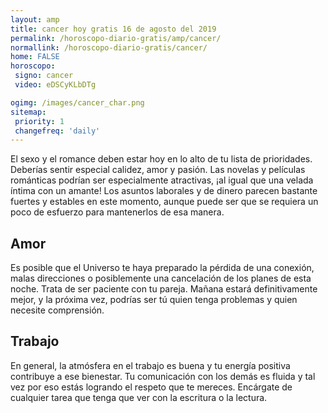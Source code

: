 ```yaml
---
layout: amp
title: cancer hoy gratis 16 de agosto del 2019 
permalink: /horoscopo-diario-gratis/amp/cancer/
normallink: /horoscopo-diario-gratis/cancer/
home: FALSE
horoscopo:
 signo: cancer
 video: eDSCyKLbDTg

ogimg: /images/cancer_char.png
sitemap:
 priority: 1
 changefreq: 'daily'
---
```



El sexo y el romance deben estar hoy en lo alto de tu lista de prioridades. Deberías sentir especial calidez, amor y pasión. Las novelas y películas románticas podrían ser especialmente atractivas, ¡al igual que una velada íntima con un amante! Los asuntos laborales y de dinero parecen bastante fuertes y estables en este momento, aunque puede ser que se requiera un poco de esfuerzo para mantenerlos de esa manera.

## Amor

Es posible que el Universo te haya preparado la pérdida de una conexión, malas direcciones o posiblemente una cancelación de los planes de esta noche. Trata de ser paciente con tu pareja. Mañana estará definitivamente mejor, y la próxima vez, podrías ser tú quien tenga problemas y quien necesite comprensión.

## Trabajo

En general, la atmósfera en el trabajo es buena y tu energía positiva contribuye a ese bienestar. Tu comunicación con los demás es fluida y tal vez por eso estás logrando el respeto que te mereces. Encárgate de cualquier tarea que tenga que ver con la escritura o la lectura.